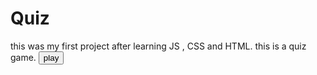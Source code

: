 # Quiz
this was my first project after learning JS , CSS and HTML.
this is a quiz game.
<button type="submit" class="btn btn-primary">play</button>

